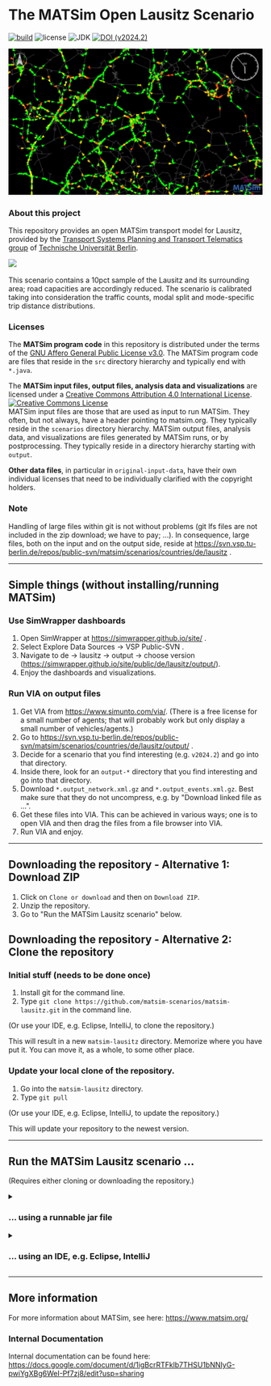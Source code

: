 # The MATSim Open Lausitz Scenario

[![build](https://github.com/matsim-scenarios/matsim-lausitz/actions/workflows/build.yaml/badge.svg)](https://github.com/matsim-scenarios/matsim-lausitz/actions/workflows/build.yaml)
![license](https://img.shields.io/github/license/matsim-scenarios/matsim-lausitz.svg)
![JDK](https://img.shields.io/badge/JDK-17+-green.svg)
[![DOI (v2024.2)](https://zenodo.org/badge/DOI/10.5281/zenodo.13983108.svg)](https://doi.org/10.5281/zenodo.13983108)


![MATSim network and agents](visualization.png "MATSim network and agents")


### About this project

This repository provides an open MATSim transport model for Lausitz, provided by the [Transport Systems Planning and Transport Telematics group](https://www.vsp.tu-berlin.de) of [Technische Universität Berlin](http://www.tu-berlin.de).

<a rel="TU Berlin" href="https://www.vsp.tu-berlin.de"><img src="https://svn.vsp.tu-berlin.de/repos/public-svn/ueber_uns/logo/TU_BERLIN_Logo_Lang_RGB_SR_rot.svg" width="25%"/></a>

This scenario contains a 10pct sample of the Lausitz and its surrounding area; road capacities are accordingly reduced. The scenario is calibrated taking into consideration the traffic counts, modal split and mode-specific trip distance distributions.

### Licenses

The **MATSim program code** in this repository is distributed under the terms of the [GNU Affero General Public License v3.0](https://www.gnu.org/licenses/agpl-3.0.html.en). The MATSim program code are files that reside in the `src` directory hierarchy and typically end with `*.java`.

The **MATSim input files, output files, analysis data and visualizations** are licensed under a <a rel="license" href="http://creativecommons.org/licenses/by/4.0/">Creative Commons Attribution 4.0 International License</a>.
<a rel="license" href="http://creativecommons.org/licenses/by/4.0/"><img alt="Creative Commons License" style="border-width:0" src="https://i.creativecommons.org/l/by/4.0/80x15.png" /></a><br /> MATSim input files are those that are used as input to run MATSim. They often, but not always, have a header pointing to matsim.org. They typically reside in the `scenarios` directory hierarchy. MATSim output files, analysis data, and visualizations are files generated by MATSim runs, or by postprocessing.  They typically reside in a directory hierarchy starting with `output`.

**Other data files**, in particular in `original-input-data`, have their own individual licenses that need to be individually clarified with the copyright holders.

### Note

Handling of large files within git is not without problems (git lfs files are not included in the zip download; we have to pay; ...).  In consequence, large files, both on the input and on the output side, reside at https://svn.vsp.tu-berlin.de/repos/public-svn/matsim/scenarios/countries/de/lausitz .

----
## Simple things (without installing/running MATSim)

### Use SimWrapper dashboards

1. Open SimWrapper at https://simwrapper.github.io/site/ .
1. Select Explore Data Sources -> VSP Public-SVN .
1. Navigate to de -> lausitz -> output -> choose version (https://simwrapper.github.io/site/public/de/lausitz/output/).
1. Enjoy the dashboards and visualizations.

### Run VIA on output files

1. Get VIA from https://www.simunto.com/via/.  (There is a free license for a small number of agents; that will probably work but only display a small number of vehicles/agents.)
1. Go to https://svn.vsp.tu-berlin.de/repos/public-svn/matsim/scenarios/countries/de/lausitz/output/ .
1. Decide for a scenario that you find interesting (e.g. `v2024.2`) and go into that directory.
1. Inside there, look for an `output-*` directory that you find interesting and go into that directory.
1. Download `*.output_network.xml.gz` and `*.output_events.xml.gz`.  Best make sure that they do not uncompress, e.g. by "Download linked file as ...".
1. Get these files into VIA.  This can be achieved in various ways; one is to open VIA and then drag the files from a file browser into VIA.
1. Run VIA and enjoy.

----

## Downloading the repository - Alternative 1: Download ZIP

1. Click on `Clone or download` and then on `Download ZIP`.
1. Unzip the repository.
1. Go to "Run the MATSim Lausitz scenario" below.

## Downloading the repository - Alternative 2: Clone the repository

### Initial stuff (needs to be done once)

1. Install git for the command line.
1. Type `git clone https://github.com/matsim-scenarios/matsim-lausitz.git` in the command line.

(Or use your IDE, e.g. Eclipse, IntelliJ, to clone the repository.)

This will result in a new `matsim-lausitz` directory.  Memorize where you have put it.  You can move it, as a whole, to some other place.

### Update your local clone of the repository.

1. Go into the `matsim-lausitz` directory.
1. Type `git pull`

(Or use your IDE, e.g. Eclipse, IntelliJ, to update the repository.)

This will update your repository to the newest version.

----
## Run the MATSim Lausitz scenario ...

(Requires either cloning or downloading the repository.)

<details><summary>
    
### ... using a runnable jar file
</summary>

1. Depending on the version of matsim-lausitz you have selected, you might have to create the jar file yourself.
    1. You can build an executable jar-file by executing one of the following commands in the top directory.
       This will download all necessary dependencies (it might take a while the first time it is run) and dump the jar into the top directory.
        1. `./mvnw clean package -DskipTests=true`
        1. or on Windows: `mvnw.cmd clean package -DskipTests=true`

1. Double-click on that .jar file (in a file system browser). Alternatively, try opening it with the following command:``
   java -jar [FILENAME].jar
   ``
1. A simple GUI should open.
1. In the GUI, click on the "Choose" button for configuration file.  Navigate to one of the `input` directories and load one of the configuration files.
1. Increase memory in the GUI.
1. Press the "Start MATSim" button.  This should run MATSim.  Note that MATSim accepts URLs as filenames in its config, so while the config files are part of the git repo, running them will pull additional material from our server.
1. "Open" the output directory.  You can drag files into VIA as was already done above.
1. "Edit..." (in the GUI) the config file.  Re-run MATSim.

</details>
<details><summary>

### ... using an IDE, e.g. Eclipse, IntelliJ
</summary>

1. Set up the project in your IDE.
1. Make sure the project is configured as maven project.
1. Run the JAVA class [RunLausitzScenario.java](src%2Fmain%2Fjava%2Forg%2Fmatsim%2Frun%2FRunLausitzScenario.java).
1. "Open" the output directory.  You can drag files into VIA as was already done above.
1. Edit the config file or adjust the run class. Re-run MATSim.
</details>

---
## More information

For more information about MATSim, see here: https://www.matsim.org/

### Internal Documentation
Internal documentation can be found here:
https://docs.google.com/document/d/1igBcrRTFklb7THSU1bNNIyG-pwiYgXBg6WeI-Pf7zj8/edit?usp=sharing